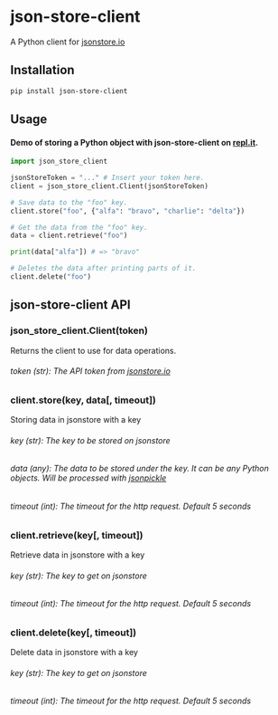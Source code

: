 # json-store-client
A Python client for [jsonstore.io](https://www.jsonstore.io/)

## Installation
```bash
pip install json-store-client
```

## Usage

#### Demo of storing a Python object with json-store-client on [repl.it](https://repl.it/@leon332157/json-store-client-demo).

```python
import json_store_client

jsonStoreToken = "..." # Insert your token here.
client = json_store_client.Client(jsonStoreToken)

# Save data to the "foo" key.
client.store("foo", {"alfa": "bravo", "charlie": "delta"})

# Get the data from the "foo" key.
data = client.retrieve("foo")

print(data["alfa"]) # => "bravo"

# Deletes the data after printing parts of it.
client.delete("foo")
```

## json-store-client API

### json_store_client.Client(token)

Returns the client to use for data operations.

###### token (str): The API token from [jsonstore.io](https://www.jsonstore.io)


### client.store(key, data[, timeout])

Storing data in jsonstore with a key

###### key (str): The key to be stored on jsonstore
###### data (any): The data to be stored under the key. It can be any Python objects. Will be processed with [jsonpickle](https://github.com/jsonpickle/jsonpickle)
###### timeout (int): The timeout for the http request. Default 5 seconds


### client.retrieve(key[, timeout])

Retrieve data in jsonstore with a key

###### key (str): The key to get on jsonstore
###### timeout (int): The timeout for the http request. Default 5 seconds


### client.delete(key[, timeout])

Delete data in jsonstore with a key

###### key (str): The key to get on jsonstore
###### timeout (int): The timeout for the http request. Default 5 seconds
